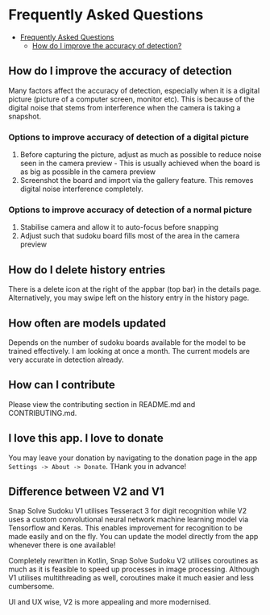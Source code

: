 # Frequently Asked Questions

- [Frequently Asked Questions](#frequently-asked-questions)
  - [How do I improve the accuracy of detection?](#how-do-i-improve-the-accuracy-of-detection)

## How do I improve the accuracy of detection

Many factors affect the accuracy of detection, especially when it is a digital picture (picture of a computer screen, monitor etc). This is because of the digital noise that stems from interference when the camera is taking a snapshot.

### Options to improve accuracy of detection of a **digital picture**

  1) Before capturing the picture, adjust as much as possible to reduce noise seen in the camera preview
    - This is usually achieved when the board is as big as possible in the camera preview
  2) Screenshot the board and import via the gallery feature. This removes digital noise interference completely.

### Options to improve accuracy of detection of a **normal picture**

  1) Stabilise camera and allow it to auto-focus before snapping
  2) Adjust such that sudoku board fills most of the area in the camera preview

## How do I delete history entries

There is a delete icon at the right of the appbar (top bar) in the details page. Alternatively, you may swipe left on the history entry in the history page.

## How often are models updated

Depends on the number of sudoku boards available for the model to be trained effectively. I am looking at once a month. The current models are very accurate in detection already.

## How can I contribute

Please view the contributing section in README.md and CONTRIBUTING.md.

## I love this app. I love to donate

You may leave your donation by navigating to the donation page in the app `Settings -> About -> Donate`. THank you in advance!

## Difference between V2 and V1

Snap Solve Sudoku V1 utilises Tesseract 3 for digit recognition while V2 uses a custom convolutional neural network machine learning model via Tensorflow and Keras. This enables improvement for recognition to be made easily and on the fly. You can update the model directly from the app whenever there is one available!

Completely rewritten in Kotlin, Snap Solve Sudoku V2 utilises coroutines as much as it is feasible to speed up processes in image processing. Although V1 utilises multithreading as well, coroutines make it much easier and less cumbersome.

UI and UX wise, V2 is more appealing and more modernised.
